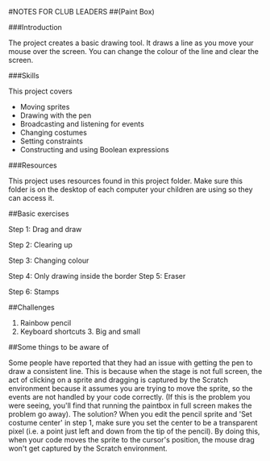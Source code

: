 #NOTES FOR CLUB LEADERS
##(Paint Box)

###Introduction

The project creates a basic drawing tool. It draws a line as you move your mouse over the screen. You can change the colour of the line and clear the screen.

###Skills

This project covers

* Moving sprites
* Drawing with the pen
* Broadcasting and listening for events
* Changing costumes
* Setting constraints
* Constructing and using Boolean expressions

###Resources

This project uses resources found in this project folder. Make sure this folder is on the desktop of each computer your children are using so they can access it.

##Basic exercises

Step 1: Drag and draw

Step 2: Clearing up

Step 3: Changing colour

Step 4: Only drawing inside the border Step 5: Eraser

Step 6: Stamps

##Challenges

1. Rainbow pencil
2. Keyboard shortcuts 3. Big and small

##Some things to be aware of

Some people have reported that they had an issue with getting the pen to draw a consistent line. This is because when the stage is not full screen, the act of clicking on a sprite and dragging is captured by the Scratch environment because it assumes you are trying to move the sprite, so the events are not handled by your code correctly. (If this is the problem you were seeing, you'll find that running the paintbox in full screen makes the problem go away).
The solution? When you edit the pencil sprite and 'Set costume center' in step 1, make sure you set the center to be a transparent pixel (i.e. a point just left and down from the tip of the pencil). By doing this, when your code moves the sprite to the cursor's position, the mouse drag won't get captured by the Scratch environment.


